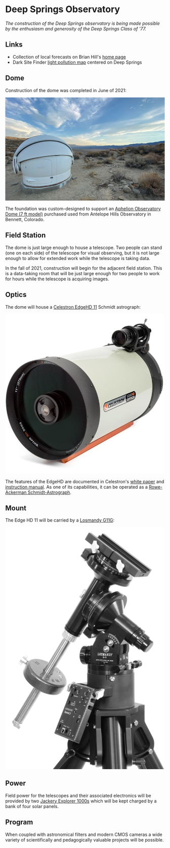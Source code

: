 # Deep Springs Observatory

*The construction of the Deep Springs observatory is being made possible by the enthusiasm and generosity of the Deep Springs Class of '77.*

## Links

* Collection of local forecasts on Brian Hill's [home page](../index.html#weather-forecasts)
* Dark Site Finder [light pollution map](https://darksitefinder.com/maps/world.html#10/37.3749/-117.9802) centered on Deep Springs

## Dome

Construction of the dome was completed in June of 2021:

![Completed Dome](./photos/CompletedDome.jpeg)

The foundation was custom-designed to support an [Aphelion Observatory Dome (7 ft model)](https://www.apheliondomes.com/products.html) purchased used from Antelope Hills Observatory in Bennett, Colorado.

## Field Station

The dome is just large enough to house a telescope. Two people can stand (one on each side) of the telescope for visual observing, but it is not large enough to allow for extended work while the telescope is taking data.

In the fall of 2021, construction will begin for the adjacent field station. This is a data-taking room that will be just large enough for two people to work for hours while the telescope is acquiring images.

## Optics

The dome will house a [Celestron EdgeHD 11](https://www.celestron.com/products/edgehd-11-optical-tube-assembly-cge-dovetail) Schmidt astrograph:

![Celestron EdgeHD 11](./photos/CelestronEdgeHD11.jpg)

The features of the EdgeHD are documented in Celestron's [white paper](./resources/CelestronEdgeHDWhitePaper.pdf) and [instruction manual](./resources/CelestronEdgeHDInstructionManual.pdf). As one of its capabilities, it can be operated as a [Rowe-Ackerman Schmidt-Astrograph](./resources/RASAWhitePaper.pdf).

## Mount

The Edge HD 11 will be carried by a [Losmandy G11G](http://www.losmandy.com/g-11.html):

![Losmandy G11G](./photos/LosmandyG11G.jpg)

## Power

Field power for the telescopes and their associated electronics will be provided by two [Jackery Explorer 1000s](https://www.jackery.com/products/explorer-1000-portable-power-station) which will be kept charged by a bank of four solar panels. 

## Program

When coupled with astronomical filters and modern CMOS cameras a wide variety of scientifically and pedagogically valuable projects will be possible.
